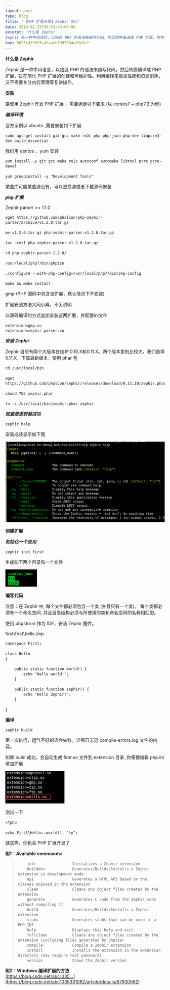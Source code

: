 ```yaml
---  
layout: post  
type: blog  
title: '【PHP 扩展开发】Zephir 简介'  
date: 2019-02-25T09:53:44+08:00  
excerpt: '什么是 Zephir
Zephir 是一种中间语言，以接近 PHP 的语法来编写代码，然后转换编译成 PHP 扩展，旨在简化 PHP 扩展的创建和可维护性。利用编译来提高性能和资源消耗，又不需要关注内'  
key: 0025f4f99f5c41aacbf997834a85a9c2  
---  
```


**什么是 Zephir**

Zephir 是一种中间语言，以接近 PHP 的语法来编写代码，然后转换编译成 PHP 扩展，旨在简化 PHP 扩展的创建和可维护性。利用编译来提高性能和资源消耗，又不需要关注内存管理等复杂操作。

**安装**

要使用 Zephir 开发 PHP 扩展 ，需要满足以下要求 (以 centos7 + php7.2 为例)

***编译环境***

官方示例以 ubuntu ,需要安装如下扩展

```
sudo apt-get install git gcc make re2c php php-json php-dev libpcre3-dev build-essential
```

我们用 centos ，yum 安装

```
yum install -y git gcc make re2c autoconf automake libtool pcre pcre-devel

yum groupinstall -y "Development Tools"

```

某些库可能某些源没有，可以更换源或者下载源码安装

***php 扩展***

<a>Zephir parser</a> >= 1.1.0

```
wget https://github.com/phalcon/php-zephir-parser/archive/v1.2.0.tar.gz

mv v1.2.0.tar.gz php-zephir-parser-v1.2.0.tar.gz

tar -xvzf php-zephir-parser-v1.2.0.tar.gz

cd php-zephir-parser-1.2.0/

/usr/local/php7/bin/phpize

./configure --with-php-config=/usr/local/php7/bin/php-config

make && make install

```

gmp (PHP 源码中包含该扩展，默认情况下不安装)

扩展安装方法大同小异，不另说明

以源码编译的方式追加安装这两扩展，并配置ini文件

```
extension=gmp.so
extension=zephir_parser.so
```

***安装 Zephir***

Zephir 目前有两个大版本在维护 0.10.X和0.11.X。两个版本差别比较大，我们选择0.11.X，下载最新版本，使用 phar 包

```
cd /usr/local/bin

wget https://github.com/phalcon/zephir/releases/download/0.11.10/zephir.phar

chmod 755 zephir.phar

ln -s /usr/local/bin/zephir.phar zephir

```

***检查是否安装成功***

```
zephir help
```

安装成装显示如下图

![clipboard.png](/blog/files/images/f236f29d00f4915631934e33c10a2864.png "clipboard.png")

**创建扩展**

***初始化一个应用***

```
zephir init first
```

生成如下两个目录和一个文件

![clipboard.png](/blog/files/images/b5b65d54895cbfaf06f88202b0a2e719.png "clipboard.png")

**编写代码**

注意：在 Zephir 中, 每个文件都必须包含一个类 (并且只有一个类)。 每个类都必须有一个命名空间, 并且目录结构必须与所使用的类和命名空间的名称相匹配。

使用 phpstorm 作为 IDE，安装 Zephir 插件。

first\\first\\hello.zep

```
namespace First;

class Hello
{

    public static function world() {
        echo "Hello world!";
    }

    public static function zephir() {
        echo "Hello Zephir!";
    }

}
```

**编译**

```
zephir build
```

第一次执行，运气不好的话会失败。详细日志见 compile-errors.log 文件的内容。

如果 build 成功，会自动生成 first.so 文件到 extension 目录 ,你需要编辑 php.ini 填加扩展

![clipboard.png](/blog/files/images/b362eae5b8de0003085bdfb8fd892fe1.png "clipboard.png")

测试一下

```
<?php

echo First\Hello::world(), "\n";

```

就这样，你也会 PHP 扩展开发了

**附1：Available commands:**

> ```
>     init                Initializes a Zephir extension
>     builddev            Generates/Builds/Installs a Zephir extension in development mode
>     api                 Generates a HTML API based on the classes exposed in the extension
>     clean               Cleans any object files created by the extension
>     generate            Generates C code from the Zephir code without compiling it
>     build               Generates/Builds/Installs a Zephir extension
>     stubs               Generates stubs that can be used in a PHP IDE
>     help                Displays this help and exit
>     fullclean           Cleans any object files created by the extension (including files generated by phpize)
>     compile             Compile a Zephir extension
>     install             Installs the extension in the extension directory (may require root password)
>     version             Shows the Zephir version
> ```

**附2：Windows 编译扩展的方法**   
[https://blog.csdn.net/abc1035...](https://blog.csdn.net/abc1035331062/article/details/87930562)